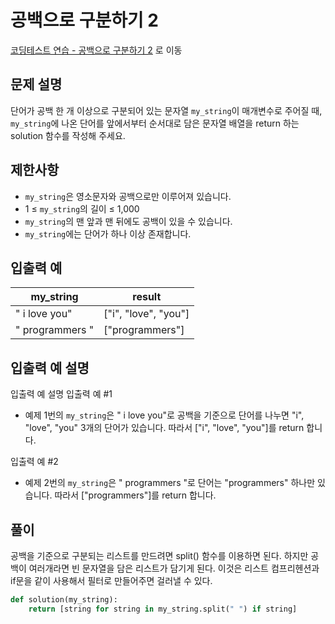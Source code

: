 # 공백으로 구분하기 2

[코딩테스트 연습 - 공백으로 구분하기 2][1] 로 이동

## 문제 설명

단어가 공백 한 개 이상으로 구분되어 있는 문자열 `my_string`이 매개변수로 주어질 때, `my_string`에 나온 단어를 앞에서부터 순서대로 담은 문자열 배열을 return 하는 solution 함수를 작성해 주세요.

## 제한사항

- `my_string`은 영소문자와 공백으로만 이루어져 있습니다.
- 1 ≤ `my_string`의 길이 ≤ 1,000
- `my_string`의 맨 앞과 맨 뒤에도 공백이 있을 수 있습니다.
- `my_string`에는 단어가 하나 이상 존재합니다.

## 입출력 예

| my_string       | result               |
| --------------- | -------------------- |
| " i love you"   | ["i", "love", "you"] |
| " programmers " | ["programmers"]      |

## 입출력 예 설명

입출력 예 설명
입출력 예 #1

- 예제 1번의 `my_string`은 " i love you"로 공백을 기준으로 단어를 나누면 "i", "love", "you" 3개의 단어가 있습니다. 따라서 ["i", "love", "you"]를 return 합니다.

입출력 예 #2

- 예제 2번의 `my_string`은 " programmers "로 단어는 "programmers" 하나만 있습니다. 따라서 ["programmers"]를 return 합니다.

## 풀이

공백을 기준으로 구분되는 리스트를 만드려면 split() 함수를 이용하면 된다.
하지만 공백이 여러개라면 빈 문자열을 담은 리스트가 담기게 된다.
이것은 리스트 컴프리헨션과 if문을 같이 사용해서 필터로 만들어주면 걸러낼 수 있다.

```python
def solution(my_string):
    return [string for string in my_string.split(" ") if string]

```

[1]: https://school.programmers.co.kr/learn/courses/30/lessons/181868
